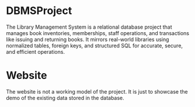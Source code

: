 # DBMSProject
The Library Management System is a relational database project that manages book inventories, memberships, staff operations, and transactions like issuing and returning books. It mirrors real-world libraries using normalized tables, foreign keys, and structured SQL for accurate, secure, and efficient operations.

# Website
The website is not a working model of the project. It is just to showcase the demo of the existing data stored in the database.
